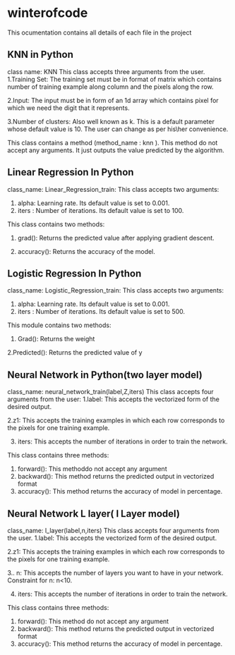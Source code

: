 # winterofcode
This ocumentation contains all details of each file in the project

## KNN in Python
class name: KNN
This class accepts three arguments from the user.
1.Training Set: The training set must be in format of matrix which contains number of training example along column and the pixels along the row.

2.Input: The input must be in form of an 1d array which contains pixel for which we need the digit that it represents.

3.Number of clusters: Also well known as k. This is a default parameter whose default value is 10. The user can change as per his\her convenience.

This class contains a method (method_name : knn ). This method do not accept any arguments. It just outputs the value predicted by the algorithm. 


## Linear Regression In Python
class_name: Linear_Regression_train:
This class accepts two arguments:
1. alpha:  Learning rate. Its default value is set to 0.001.
2. iters :  Number of iterations. Its default value is set to 100.

This class contains two methods:

1. grad(): Returns the predicted value after applying gradient descent.

2. accuracy(): Returns the accuracy of the model. 


## Logistic Regression In Python
class_name: Logistic_Regression_train:
This class accepts two arguments:
1. alpha:  Learning rate. Its default value is set to 0.001.
2. iters :  Number of iterations. Its default value is set to 500.

This module contains two methods:
1. Grad(): Returns the weight  

2.Predicted(): Returns the predicted value of y


## Neural Network in Python(two layer model)
class_name: neural_network_train(label,Z,iters)
This class accepts four arguments from the user:
1.label: This accepts the vectorized form of the desired output. 

2.z1: This accepts the training examples in which each row corresponds to the pixels for one training example.

3. iters: This accepts the number of iterations in order to train the network.

This class contains three methods:
1. forward(): This methoddo not accept any argument
2. backward(): This method returns the predicted output in vectorized format
3. accuracy(): This method returns the accuracy of model in percentage.


## Neural Network L layer( l Layer model)
class_name: l_layer(label,n,iters)
This class accepts four arguments from the user.
1.label: This accepts the vectorized form of the desired output. 

2.z1: This accepts the training examples in which each row corresponds to the pixels for one training example.
 
3.. n: This accepts the number of layers you want to have in your network. Constraint for n: n<10.

4. iters: This accepts the number of iterations in order to train the network.

This class contains three methods:
1. forward(): This method do not accept any argument
2. backward(): This method returns the predicted output in vectorized format
3. accuracy(): This method returns the accuracy of model in percentage.

